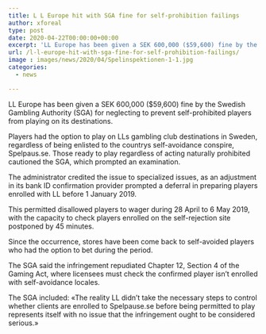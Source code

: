 ```yaml
---
title: L L Europe hit with SGA fine for self-prohibition failings
author: xforeal 
type: post
date: 2020-04-22T00:00:00+00:00
excerpt: 'LL Europe has been given a SEK 600,000 ($59,600) fine by the Swedish Gambling Authority (SGA) for neglecting to prevent self-prohibited players from playing on its sites '
url: /l-l-europe-hit-with-sga-fine-for-self-prohibition-failings/
image : images/news/2020/04/Spelinspektionen-1-1.jpg
categories:
  - news

---
```

LL Europe has been given a SEK 600,000 ($59,600) fine by the Swedish Gambling Authority (SGA) for neglecting to prevent self-prohibited players from playing on its destinations. 

Players had the option to play on LLs gambling club destinations in Sweden, regardless of being enlisted to the countrys self-avoidance conspire, Spelpaus.se. Those ready to play regardless of acting naturally prohibited cautioned the SGA, which prompted an examination. 

The administrator credited the issue to specialized issues, as an adjustment in its bank ID confirmation provider prompted a deferral in preparing players enrolled with LL before 1 January 2019. 

This permitted disallowed players to wager during 28 April to 6 May 2019, with the capacity to check players enrolled on the self-rejection site postponed by 45 minutes. 

Since the occurrence, stores have been come back to self-avoided players who had the option to bet during the period. 

The SGA said the infringement repudiated Chapter 12, Section 4 of the Gaming Act, where licensees must check the confirmed player isn&#8217;t enrolled with self-avoidance locales. 

The SGA included: &#171;The reality LL didn&#8217;t take the necessary steps to control whether clients are enrolled to Spelpause.se before being permitted to play represents itself with no issue that the infringement ought to be considered serious.&#187;